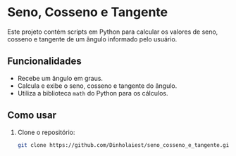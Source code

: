 # Seno, Cosseno e Tangente

Este projeto contém scripts em Python para calcular os valores de seno, cosseno e tangente de um ângulo informado pelo usuário.

## Funcionalidades

- Recebe um ângulo em graus.
- Calcula e exibe o seno, cosseno e tangente do ângulo.
- Utiliza a biblioteca `math` do Python para os cálculos.

## Como usar

1. Clone o repositório:
   ```bash
   git clone https://github.com/Dinholaiest/seno_cosseno_e_tangente.git
